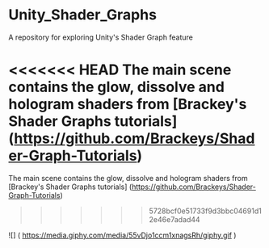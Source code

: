# Unity_Shader_Graphs
A repository for exploring Unity's Shader Graph feature

<<<<<<< HEAD
The main scene contains the glow, dissolve and hologram shaders from [Brackey's Shader Graphs tutorials] (https://github.com/Brackeys/Shader-Graph-Tutorials)
=======

The main scene contains the glow, dissolve and hologram shaders from [Brackey's Shader Graphs tutorials]
(https://github.com/Brackeys/Shader-Graph-Tutorials)

>>>>>>> 5728bcf0e51733f9d3bbc04691d12e46e7adad44

![] ( https://media.giphy.com/media/55vDjo1ccm1xnagsRh/giphy.gif )
